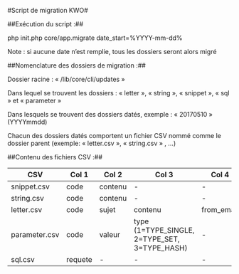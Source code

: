 #Script de migration KWO#


##Exécution du script :##


php init.php core/app.migrate date_start=%YYYY-mm-dd%

Note : si aucune date n’est remplie, tous les dossiers seront alors migré


##Nomenclature des dossiers de migration :##


Dossier racine : « /lib/core/cli/updates »

Dans lequel se trouvent les dossiers : « letter », « string », « snippet », « sql » et « parameter »

Dans lesquels se trouvent des dossiers datés, exemple :  « 20170510 » (YYYYmmdd)

Chacun des dossiers datés comportent un fichier CSV nommé comme le dossier parent (exemple: « letter.csv », « string.csv » , …)


##Contenu des fichiers CSV :##


CSV | Col 1  | Col 2 | Col 3 | Col 4 | Col 5
--- | --- | --- | --- | --- | ---
snippet.csv  | code | contenu | - | - | -
string.csv  | code | contenu | - | - | -
letter.csv  | code | sujet | contenu | from_email | from_name
parameter.csv  | code | valeur | type (1=TYPE_SINGLE, 2=TYPE_SET, 3=TYPE_HASH) | - | -
sql.csv  | requete | - | - | - | -
